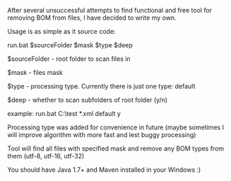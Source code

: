 After several unsuccessful attempts to find functional and free tool for removing BOM from files,
I have decided to write my own.

Usage is as simple as it source code:

run.bat $sourceFolder $mask $type $deep

$sourceFolder - root folder to scan files in

$mask - files mask

$type - processing type. Currently there is just one type: default

$deep - whether to scan subfolders of root folder (y/n)

example: run.bat C:\test *.xml default y

Processing type was added for convenience in future (maybe sometimes I will improve algorithm with more fast and lest buggy processing)

Tool will find all files with specified mask and remove any BOM types from them (utf-8, utf-16, utf-32)

You should have Java 1.7+ and Maven installed in your Windows :)
